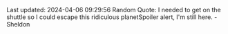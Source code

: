 Last updated: 2024-04-06 09:29:56
Random Quote: I needed to get on the shuttle so I could escape this ridiculous planetSpoiler alert, I'm still here. - Sheldon